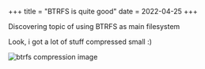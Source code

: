 +++
title = "BTRFS is quite good"
date = 2022-04-25
+++

Discovering topic of using BTRFS as main filesystem

<!-- more -->

Look, i got a lot of stuff compressed small :)

![btrfs compression image](/btrfs_compression.png)
